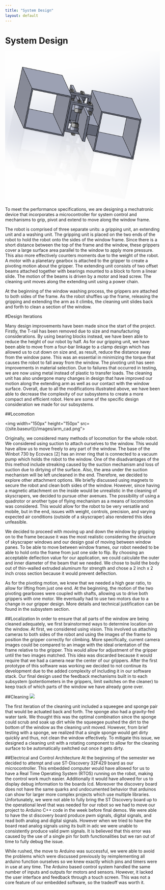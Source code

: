 ```yaml
---
title: "System Design"
layout: default
---
```


# System Design #

<img src="../images/cad.PNG" />

To meet the performance specifications, we are designing a mechatronic device that incorporates a microcontroller for system control and mechanisms to grip, pivot and extend to move along the window frame. 

The robot is comprised of three separate units: a gripping unit, an extending unit and a washing unit. The gripping unit is placed on the two ends of the robot to hold the robot onto the sides of the window frame. Since there is a short distance between the top of the frame and the window, these grippers cover a large surface area parallel to the window to apply more pressure. This also more effectively counters moments due to the weight of the robot. A motor with a planetary gearbox is attached to the gripper to create a pivoting motion about the gripper. The extending unit consists of two offset beams attached together with bearings mounted to a block to form a linear slide. The motion of the beams is driven by a motor and lead screw. The cleaning unit moves along the extending unit using a power chain. 

At the beginning of the window washing process, the grippers are attached to both sides of the frame. As the robot shuffles up the frame, releasing the gripping and extending the arm as it climbs, the cleaning unit slides back and forth to clean a section of the window. 

#Design Iterations 

Many design improvements have been made since the start of the project. Firstly, the T-rail has been removed due to size and manufacturing considerations. By using bearing blocks instead, we have been able to reduce the height of our robot by half. As for our gripping unit, we have been able to move from a four-bar linkage to a clamp design which has allowed us to cut down on size and, as result, reduce the distance away from the window pane. This was an  essential in minimizing the torque that causes the robot to fall away from the window. The pivoting unit has seen improvements in material selection. Due to failures that occurred in testing, we are now using metal instead of plastic to transfer loads. The cleaning unit has also undergone many changes in design that have improved our motion along the extending arm as well as our contact with the window surface. Overall, due to all the modifications illustrated above, we have been able to decrease the complexity of our subsystems to create a more compact and efficient robot. Here are some of the specific design consideration we made for our subsystems. 

##Locomotion

<img width="150px" height="150px" src={{site.baseurl}}/images/arm_cad.png">

Originally, we considered many methods of locomotion for the whole robot. We considered using suction to  attach ourselves to the window. This would have allow us to move freely to any part of the window. The base of the Winbot 730 by Ecovacs [2] has an inner ring that is connected to a vacuum pump which holds the robot to the window. One of the disadvantages of the this method include streaking caused by the suction mechanism and loss of suction due to dirtying of the surface. Also, the area under the suction mechanism will be left uncleaned in the end. Therefore, we decided to explore other attachment options. We briefly discussed using magnets to secure the robot and clean both sides of the window. However, since having a magnetic attachment on the inside would be unrealistic in the cleaning of skyscrapers, we decided to pursue other avenues. The possibility of using a quadrotor or another type of flying mechanism as a means of locomotion was considered.  This would allow for the robot to be very versatile and mobile, but in the end, issues with weight, controls, precision, and varying expected air conditions (outside of a skyscraper) also rendered this idea unfeasible. 

We decided to proceed with moving up and down the window by gripping on to the frame because it was the most realistic considering the structure of skyscraper windows and our design goal of moving between window panes. To be able to move between window frames, our robot needed to be able to hold onto the frame from just one side to flip. By choosing an acceptable deflection value for our application, we could calculate the outer and inner diameter of the beam that we needed. We chose to build the body out of thin-walled extruded aluminum for strength and chose a 2 inch x 2 inch cross section because it would prevent deflection. 

As for the pivoting motion, we knew that we needed a high gear ratio, to allow for lifting from just one end. At the beginning, the motion of the two pivoting gearboxes were coupled with shafts, allowing us to drive both grippers with one motor. We eventually had to use two motors due to a change in our gripper design. More details and technical justification can be found in the subsystem section.

##Localization 
In order to ensure that all parts of the window are being cleaned adequately, we first brainstormed ways to determine location on the window. At first, we considered using vision. This involved us attaching cameras to both sides of the robot and using the images of the frame to position the gripper correctly for climbing. More specifically, current camera images could be compared to an image with the ideal orientation of the frame relative to the gripper. This would allow for adjustment of the gripper until the two images matched. This idea was discarded because it would require that we had a camera near the center of our grippers.  After the first prototype of this software was working we decided to not continue its development due to the added complexity of including it in our software stack. Our final design used the feedback mechanisms built in to each subsystem (potentiometers in the grippers, limit switches on the cleaner) to keep track of which parts of the window we have already gone over.


##Cleaning
<img width="150px" heigth="150px" src="{{site.baseurl}}/images/cleaner_info.png">

The first iteration of the cleaning unit included a squeegee and sponge pair that would be actuated back and forth. The sponge also had a gravity-fed water tank. We thought this was the optimal combination since the sponge could scrub and soak up dirt while the squeegee pushed the dirt to the bottom of the window as the cleaning unit moved. However, from brief testing with a sponge, we realized that a single sponge would get dirty quickly and thus, not clean the window effectively. To mitigate this issue, we designed a cleaning unit with a rotating component to allow for the cleaning surface to be automatically switched out once it gets dirty. 

##Electrical and Control Architecture
At the beginning of the semester we decided to attempt and use ST-Discovery 32F429 board as our microcontroller.  This embedded computer would have allowed for us to have a Real Time Operating System (RTOS) running on the robot, making the control work much easier.  Additionally it would have allowed for us to display debug information to the boards lcd.  Moreover the discovery board does not have the same quarks and undocumented behavior that  arduinos can show for larger more complex projects which use multiple libraries. Unfortunately, we were not able to fully bring the ST Discovery board up to the operational level that was needed for our robot so we had to move our project to Arduino C++ code in the week before final demos.  We were able to have the st discovery board produce pwm signals, digital signals, and read both analog and digital signals.  However when we tried to have the board read analog signals using its built in adc we were unable to consistently produce valid pwm signals.  It is believed that  this error was caused by the use of a single pin for both functionalities but we ran out of time to fully debug the issue.

While rushed, the move to Arduino was successful, we were able to avoid the problems which were discussed previously by reimplementing all arduino function ourselves so we knew exactly which pins and timers were in use at any time.  The Arduino based control system handled the same number of inputs and outputs for motors and sensors. However, it lacked the user interface and feedback through a touch screen. This was not a core feature of our embedded software, so the tradeoff was worth it.




